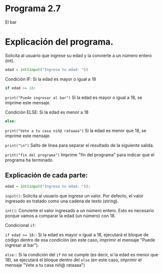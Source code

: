 # Programa 2.7 
El bar
# Explicación del programa.

Solicita al usuario que ingrese su edad y la convierte a un número entero (int).
```python
edad = int(input("Ingresa tu edad: ")) 
```

Condición IF: Si la edad es mayor o igual a 18
```python
if edad >= 18:
```
 ``print("Puede ingresar al bar")``  Si la edad es mayor o igual a 18, se imprime este mensaje.
 
 Condición ELSE: Si la edad es menor a 18
 ```python
 else:
```
  ``print("Vete a tu casa niñ@ rataaaa")``   Si la edad es menor que 18, se imprime este mensaje.

``print("\n")``   Salto de línea para separar el resultado de la siguiente salida.

``print("fin del programa")``   Imprime "fin del programa" para indicar que el programa ha terminado.


## Explicación de cada parte:
```python
edad = int(input("Ingresa tu edad: ")):
```
``input()``: Solicita al usuario que ingrese un valor. Por defecto, el valor ingresado es tratado como una cadena de texto (string).

``int()``: Convierte el valor ingresado a un número entero. Esto es necesario porque vamos a comparar la edad (un número) con 18.

Condicional ``if``:

``if edad >= 18:``: Si la edad es mayor o igual a 18, ejecutará el bloque de código dentro de esa condición (en este caso, imprimir el mensaje "Puede ingresar al bar").

``else:``: Si la condición del ``if`` no se cumple (es decir, si la edad es menor que 18), se ejecutará el bloque dentro del ``else`` (en este caso, imprimir el mensaje "Vete a tu casa niñ@ rataaaa")
